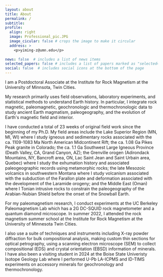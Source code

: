 ```yaml
---
layout: about
title: About
permalink: /
subtitle:
profile:
  align: right
  image: Professional_pic.JPG
  image_cicular: false # crops the image to make it circular
  address: >
    <p>yiming-z@umn.edu</p>
   
news: false  # includes a list of news items
selected_papers: false # includes a list of papers marked as "selected={true}"
social: false  # includes social icons at the bottom of the page
---
```


I am a Postdoctoral Associate at the Institute for Rock Magnetism at the University of Minnsota, Twin Cities.

My research primarily uses field observations, laboratory experiments, and statistical methods to understand Earth history. In particular, I integrate rock magnetic, paleomagnetic, geochronologic and thermochronologic data to study ancient Earth magmatism, paleogeography, and the evolution of Earth's magnetic field and interior. 

I have conducted a total of 23 weeks of original field work since the beginning of my Ph.D. My field areas include the Lake Superior Region (MN, MI, WI) where I study igneous and sedimentary rocks associated with the ca. 1109-1083 Ma North American Midcontinent Rift; the ca. 1.08 Ga Pikes Peak granite in Colorado; the ca. 1.1 Ga Southwest Large Igneous Province (Death Valley, CA, Grand Canyon, AZ); the Grenville orogen (Adirondack Mountains, NY, Bancroft area, ON, Lac Saint Jean and Saint Urbain area, Quebec) where I study the exhumation history and associated paleogeographic records using metamorphic rocks; the late Mesozoic volcanics in southwestern Montana where I study volcanism associated with the subduction of the Farallon plate and deformation associated with the development of the Laramide orogeny; and the Middle East (Oman) where I Tonian intrusive rocks to constrain the paleogeography of the Arabian-Nubian Shield before the onset of the Snowball Earth. 

For my paleomagnetism research, I conduct experiments at the UC Berkeley Paleomagnetism Lab which has a 2G DC-SQUID rock magnetometer and a quantum diamond microscope. In summer 2022, I attended the rock magnetism summer school at the Institute for Rock Magnetism at the University of Minnesota Twin Cities. 

I also use a suite of techniques and instruments including X-ray powder diffraction for bulk compositional analysis, making custom thin sections for optical petrography, using a scanning electron microscope (SEM) to collect compositional (EDS) and crystal orientation (EBSD) information of minerals. I have also been a visiting student in 2024 at the Boise State Univeristy Isotope Geology Lab where I performed U-Pb LA-ICPMS and ID-TIMS experiments on accessory minerals for geochronology and thermochronology.
